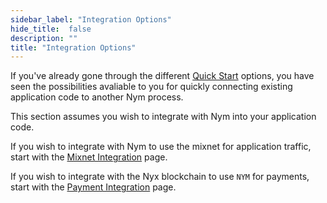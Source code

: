 ```yaml
---
sidebar_label: "Integration Options"
hide_title:  false
description: ""
title: "Integration Options"
---
```


If you've already gone through the different [Quick Start](/docs/stable/quickstart/overview) options, you have seen the possibilities avaliable to you for quickly connecting existing application code to another Nym process. 

This section assumes you wish to integrate with Nym into your application code. 

If you wish to integrate with Nym to use the mixnet for application traffic, start with the [Mixnet Integration](/docs/stable/integrations/mixnet-integration-overview) page. 

If you wish to integrate with the Nyx blockchain to use `NYM` for payments, start with the [Payment Integration](/docs/stable/integrations/payment-integration-overview) page. 